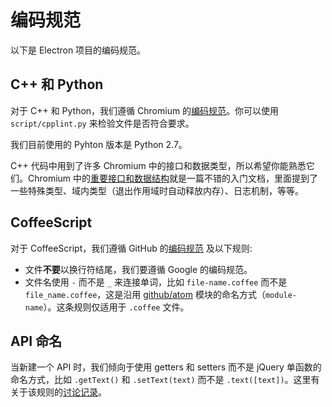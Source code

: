 # 编码规范

以下是 Electron 项目的编码规范。

## C++ 和 Python

对于 C++ 和 Python，我们遵循 Chromium 的[编码规范](http://www.chromium.org/developers/coding-style)。你可以使用 `script/cpplint.py` 来检验文件是否符合要求。

我们目前使用的 Pyhton 版本是 Python 2.7。

C++ 代码中用到了许多 Chromium 中的接口和数据类型，所以希望你能熟悉它们。Chromium  中的[重要接口和数据结构](https://www.chromium.org/developers/coding-style/important-abstractions-and-data-structures)就是一篇不错的入门文档，里面提到了一些特殊类型、域内类型（退出作用域时自动释放内存）、日志机制，等等。

## CoffeeScript

对于 CoffeeScript，我们遵循 GitHub 的[编码规范](https://github.com/styleguide/javascript) 及以下规则:

* 文件**不要**以换行符结尾，我们要遵循 Google 的编码规范。
* 文件名使用 `-` 而不是 `_` 来连接单词，比如 `file-name.coffee` 而不是 `file_name.coffee`，这是沿用 [github/atom](https://github.com/github/atom) 模块的命名方式（`module-name`）。这条规则仅适用于 `.coffee` 文件。

## API 命名

当新建一个 API 时，我们倾向于使用 getters 和 setters 而不是 jQuery 单函数的命名方式，比如 `.getText()` 和 `.setText(text)`
 而不是 `.text([text])`。这里有关于该规则的[讨论记录](https://github.com/electron/electron/issues/46)。
